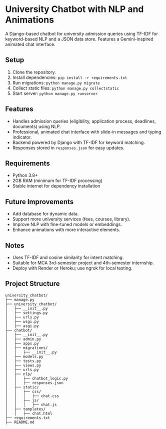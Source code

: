 # University Chatbot with NLP and Animations

A Django-based chatbot for university admission queries using TF-IDF for keyword-based NLP and a JSON data store. Features a Gemini-inspired animated chat interface.

## Setup
1. Clone the repository.
2. Install dependencies: `pip install -r requirements.txt`
3. Run migrations: `python manage.py migrate`
4. Collect static files: `python manage.py collectstatic`
5. Start server: `python manage.py runserver`

## Features
- Handles admission queries (eligibility, application process, deadlines, documents) using NLP.
- Professional, animated chat interface with slide-in messages and typing indicator.
- Backend powered by Django with TF-IDF for keyword matching.
- Responses stored in `responses.json` for easy updates.

## Requirements
- Python 3.8+
- 2GB RAM (minimum for TF-IDF processing)
- Stable internet for dependency installation

## Future Improvements
- Add database for dynamic data.
- Support more university services (fees, courses, library).
- Improve NLP with fine-tuned models or embeddings.
- Enhance animations with more interactive elements.

## Notes
- Uses TF-IDF and cosine similarity for intent matching.
- Suitable for MCA 3rd-semester project and 4th-semester internship.
- Deploy with Render or Heroku; use ngrok for local testing.

## Project Structure

```
university_chatbot/
├── manage.py
├── university_chatbot/
│   ├── __init__.py
│   ├── settings.py
│   ├── urls.py
│   ├── wsgi.py
│   ├── asgi.py
├── chatbot/
│   ├── __init__.py
│   ├── admin.py
│   ├── apps.py
│   ├── migrations/
│   │   ├── __init__.py
│   ├── models.py
│   ├── tests.py
│   ├── views.py
│   ├── urls.py
│   ├── nlp/
│   │   ├── chatbot_logic.py
│   │   ├── responses.json
│   ├── static/
│   │   ├── css/
│   │   │   ├── chat.css
│   │   ├── js/
│   │   │   ├── chat.js
│   ├── templates/
│   │   ├── chat.html
├── requirements.txt
├── README.md
```